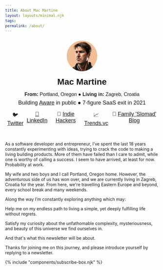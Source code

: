 ```yaml
---
title: About Mac Martine
layout: layouts/minimal.njk
tags: 
permalink: /about/
---
```


<div style="font-family: 'Helvetica'; text-align: center; margin: 24px 0 48px 0;">
  <img src='/img/profile-image.jpg' style="border-radius: 50%"/>
  <h1 style="margin: 16px">Mac Martine</h1>
  <div style="font-size: 16px; margin-bottom: 8px"><b>From:</b> Portland, Oregon ● <b>Living in:</b> Zagreb, Croatia</div>
  <div style="font-size: 18px; margin-bottom: 16px">Building <a href='https://www.useaware.co' target='_blank'>Aware</a> in public ● 7-figure SaaS exit in 2021</div>
  <div style="display: flex; justify-content: space-evenly; font-size: 18px">
    <div><span>🐦 </span><a href='https://www.twitter.com/saasmakermac' target='_blank'>Twitter</div>
    <div><span>💼 </span><a href='https://www.linkedin.com/in/macmartine' target=_blank'>LinkedIn</a></div>
    <div><span>🔨 </span><a href='https://www.indiehackers.com/macmartine' target='_blank'>Indie Hackers</a></div>
    <div><span>📈 </span><a href='https://pro.trends.vc/u/a973a1eb?' target='_blank'>Trends.vc</a></div>
    <div><span>🚀 </span><a href='https://martinesabroad.tumblr.com/' target='_blank'>Family 'Slomad' Blog</a></div>
  </div>
</div>

As a software developer and entrepreneur, I’ve spent the last 18 years constantly experimenting with ideas, trying to crack the code to making a living building products. More of them have failed than I care to admit, while one is worthy of calling a success. I seem to have arrived, at least for now. Probability at work.

My wife and two boys and I call Portland, Oregon home. However, the adventurous side of us has won over, and we are currently living in Zagreb, Croatia for the year. From here, we're travelling Eastern Europe and beyond, every school break and many weekends.

Along the way I’m constantly exploring anything which may:

Help me on my endless path to living a simple, yet deeply fulfilling life without regrets.

Satisfy my curiosity about the unfathomable complexity, mysteriousness, and beauty of this universe we find ourselves in.

And that's what this newsletter will be about.

Thanks for joining me on this journey, and please introduce yourself by replying to a newsletter.

{% include "components/subscribe-box.njk" %}

